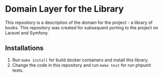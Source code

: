 # Domain Layer for the Library
This repository is a description of the domain for the project - a library of books. This repository was created for subsequent porting to the project on Laravel and Symfony.


## Installations

1. Run `make install` for build docker containers and install this library.
2. Change the code in this repository and run `make test` for run phpunit tests.

